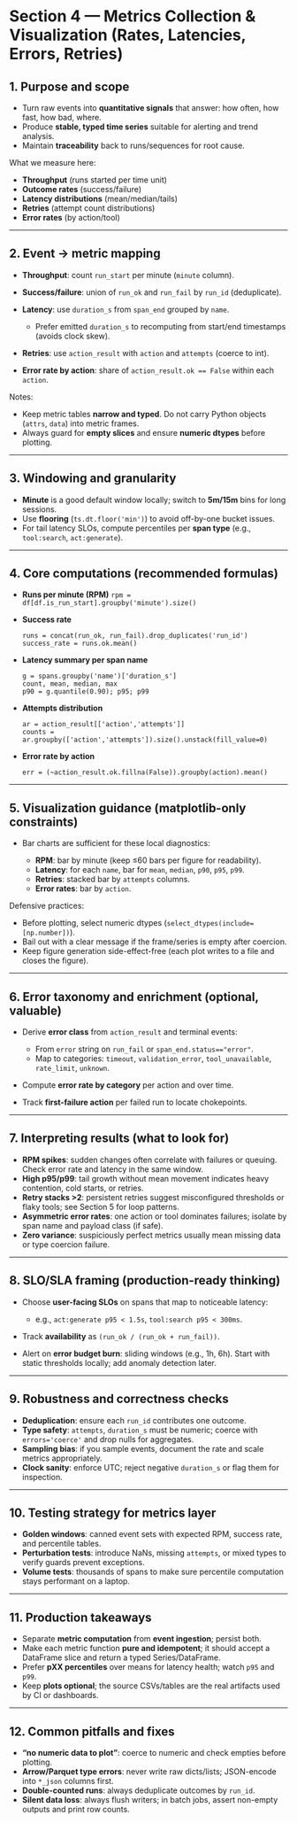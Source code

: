 # Section 4 — Metrics Collection & Visualization (Rates, Latencies, Errors, Retries)

## 1. Purpose and scope

* Turn raw events into **quantitative signals** that answer: how often, how fast, how bad, where.
* Produce **stable, typed time series** suitable for alerting and trend analysis.
* Maintain **traceability** back to runs/sequences for root cause.

What we measure here:

* **Throughput** (runs started per time unit)
* **Outcome rates** (success/failure)
* **Latency distributions** (mean/median/tails)
* **Retries** (attempt count distributions)
* **Error rates** (by action/tool)

---

## 2. Event → metric mapping

* **Throughput**: count `run_start` per minute (`minute` column).
* **Success/failure**: union of `run_ok` and `run_fail` by `run_id` (deduplicate).
* **Latency**: use `duration_s` from `span_end` grouped by `name`.

  * Prefer emitted `duration_s` to recomputing from start/end timestamps (avoids clock skew).
* **Retries**: use `action_result` with `action` and `attempts` (coerce to int).
* **Error rate by action**: share of `action_result.ok == False` within each `action`.

Notes:

* Keep metric tables **narrow and typed**. Do not carry Python objects (`attrs`, `data`) into metric frames.
* Always guard for **empty slices** and ensure **numeric dtypes** before plotting.

---

## 3. Windowing and granularity

* **Minute** is a good default window locally; switch to **5m/15m** bins for long sessions.
* Use **flooring** (`ts.dt.floor('min')`) to avoid off-by-one bucket issues.
* For tail latency SLOs, compute percentiles per **span type** (e.g., `tool:search`, `act:generate`).

---

## 4. Core computations (recommended formulas)

* **Runs per minute (RPM)**
  `rpm = df[df.is_run_start].groupby('minute').size()`

* **Success rate**

  ```
  runs = concat(run_ok, run_fail).drop_duplicates('run_id')
  success_rate = runs.ok.mean()
  ```

* **Latency summary per span name**

  ```
  g = spans.groupby('name')['duration_s']
  count, mean, median, max
  p90 = g.quantile(0.90); p95; p99
  ```

* **Attempts distribution**

  ```
  ar = action_result[['action','attempts']]
  counts = ar.groupby(['action','attempts']).size().unstack(fill_value=0)
  ```

* **Error rate by action**

  ```
  err = (~action_result.ok.fillna(False)).groupby(action).mean()
  ```

---

## 5. Visualization guidance (matplotlib-only constraints)

* Bar charts are sufficient for these local diagnostics:

  * **RPM**: bar by minute (keep ≤60 bars per figure for readability).
  * **Latency**: for each `name`, bar for `mean`, `median`, `p90`, `p95`, `p99`.
  * **Retries**: stacked bar by `attempts` columns.
  * **Error rates**: bar by `action`.

Defensive practices:

* Before plotting, select numeric dtypes (`select_dtypes(include=[np.number])`).
* Bail out with a clear message if the frame/series is empty after coercion.
* Keep figure generation side-effect-free (each plot writes to a file and closes the figure).

---

## 6. Error taxonomy and enrichment (optional, valuable)

* Derive **error class** from `action_result` and terminal events:

  * From `error` string on `run_fail` or `span_end.status=="error"`.
  * Map to categories: `timeout`, `validation_error`, `tool_unavailable`, `rate_limit`, `unknown`.
* Compute **error rate by category** per action and over time.
* Track **first-failure action** per failed run to locate chokepoints.

---

## 7. Interpreting results (what to look for)

* **RPM spikes**: sudden changes often correlate with failures or queuing. Check error rate and latency in the same window.
* **High p95/p99**: tail growth without mean movement indicates heavy contention, cold starts, or retries.
* **Retry stacks >2**: persistent retries suggest misconfigured thresholds or flaky tools; see Section 5 for loop patterns.
* **Asymmetric error rates**: one action or tool dominates failures; isolate by span name and payload class (if safe).
* **Zero variance**: suspiciously perfect metrics usually mean missing data or type coercion failure.

---

## 8. SLO/SLA framing (production-ready thinking)

* Choose **user-facing SLOs** on spans that map to noticeable latency:

  * e.g., `act:generate p95 < 1.5s`, `tool:search p95 < 300ms`.
* Track **availability** as `(run_ok / (run_ok + run_fail))`.
* Alert on **error budget burn**: sliding windows (e.g., 1h, 6h). Start with static thresholds locally; add anomaly detection later.

---

## 9. Robustness and correctness checks

* **Deduplication**: ensure each `run_id` contributes one outcome.
* **Type safety**: `attempts`, `duration_s` must be numeric; coerce with `errors='coerce'` and drop nulls for aggregates.
* **Sampling bias**: if you sample events, document the rate and scale metrics appropriately.
* **Clock sanity**: enforce UTC; reject negative `duration_s` or flag them for inspection.

---

## 10. Testing strategy for metrics layer

* **Golden windows**: canned event sets with expected RPM, success rate, and percentile tables.
* **Perturbation tests**: introduce NaNs, missing `attempts`, or mixed types to verify guards prevent exceptions.
* **Volume tests**: thousands of spans to make sure percentile computation stays performant on a laptop.

---

## 11. Production takeaways

* Separate **metric computation** from **event ingestion**; persist both.
* Make each metric function **pure and idempotent**; it should accept a DataFrame slice and return a typed Series/DataFrame.
* Prefer **pXX percentiles** over means for latency health; watch `p95` and `p99`.
* Keep **plots optional**; the source CSVs/tables are the real artifacts used by CI or dashboards.

---

## 12. Common pitfalls and fixes

* **“no numeric data to plot”**: coerce to numeric and check empties before plotting.
* **Arrow/Parquet type errors**: never write raw dicts/lists; JSON-encode into `*_json` columns first.
* **Double-counted runs**: always deduplicate outcomes by `run_id`.
* **Silent data loss**: always flush writers; in batch jobs, assert non-empty outputs and print row counts.

